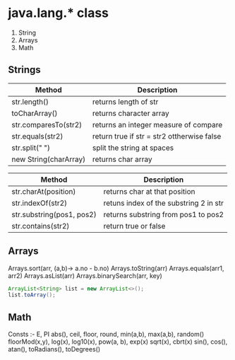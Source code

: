# java.lang.\* class

1. String
2. Arrays
3. Math

## Strings

| Method                | Description                                |
| --------------------- | ------------------------------------------ |
| str.length()          | returns length of str                      |
| toCharArray()         | returns character array                    |
| str.comparesTo(str2)  | returns an integer measure of compare      |
| str.equals(str2)      | return true if str = str2 ottherwise false |
| str.split(" ")        | split the string at spaces                 |
| new String(charArray) | returns char array                         |

| Method                    | Description                            |
| ------------------------- | -------------------------------------- |
| str.charAt(position)      | returns char at that position          |
| str.indexOf(str2)         | retuns index of the substring 2 in str |
| str.substring(pos1, pos2) | returns substring from pos1 to pos2    |
| str.contains(str2)        | return true or false                   |

## Arrays

Arrays.sort(arr, (a,b)-> a.no - b.no)
Arrays.toString(arr)
Arrays.equals(arr1, arr2)
Arrays.asList(arr)
Arrays.binarySearch(arr, key)

```java
ArrayList<String> list = new ArrayList<>();
list.toArray();
```

## Math

Consts :- E, PI
abs(), ceil, floor, round, min(a,b), max(a,b), random()
floorMod(x,y), log(x), log10(x), pow(a, b), exp(x)
sqrt(x), cbrt(x)
sin(), cos(), atan(), toRadians(), toDegrees()
